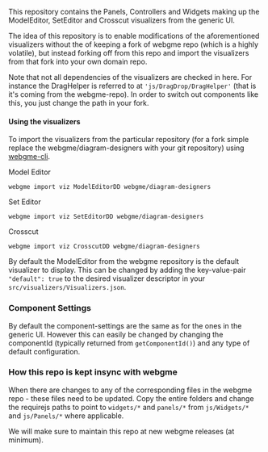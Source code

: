 This repository contains the Panels, Controllers and Widgets making up the ModelEditor, SetEditor and Crosscut visualizers
from the generic UI.

The idea of this repository is to enable modifications of the aforementioned visualizers without the of keeping a fork
of webgme repo (which is a highly volatile), but instead forking off from this repo and import the visualizers
from that fork into your own domain repo.

Note that not all dependencies of the visualizers are checked in here. For instance the DragHelper is referred to at 
`'js/DragDrop/DragHelper'` (that is it's coming from the webgme-repo). In order to switch out components like this, 
you just change the path in your fork.

#### Using the visualizers
To import the visualizers from the particular repository (for a fork simple replace the webgme/diagram-designers with your
git repository) using [webgme-cli](https://github.com/webgme/webgme-cli).

Model Editor
```
webgme import viz ModelEditorDD webgme/diagram-designers
```

Set Editor
```
webgme import viz SetEditorDD webgme/diagram-designers
```

Crosscut
```
webgme import viz CrosscutDD webgme/diagram-designers
```

By default the ModelEditor from the webgme repository is the default visualizer to display. This can be changed by adding
the key-value-pair `"default": true` to the desired visualizer descriptor in your `src/visualizers/Visualizers.json`.

### Component Settings
By default the component-settings are the same as for the ones in the generic UI. However this can easily be changed by
changing the componentId (typically returned from `getComponentId()`) and any type of default configuration.


### How this repo is kept insync with webgme
When there are changes to any of the corresponding files in the webgme repo - these files need to be updated. Copy the 
entire folders and change the requirejs paths to point to `widgets/*` and `panels/*` from `js/Widgets/*` and `js/Panels/*`
where applicable.

We will make sure to maintain this repo at new webgme releases (at minimum).
